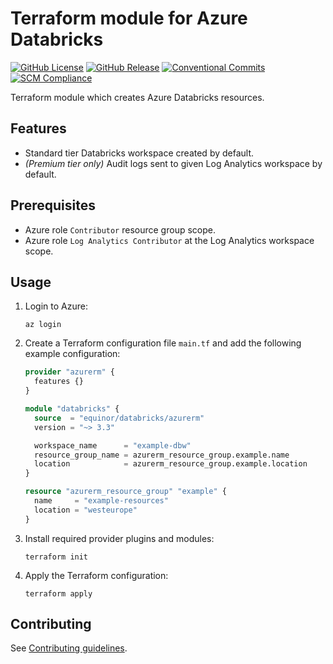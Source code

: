 # Terraform module for Azure Databricks

[![GitHub License](https://img.shields.io/github/license/equinor/terraform-azurerm-databricks)](https://github.com/equinor/terraform-azurerm-databricks/blob/main/LICENSE)
[![GitHub Release](https://img.shields.io/github/v/release/equinor/terraform-azurerm-databricks)](https://github.com/equinor/terraform-azurerm-databricks/releases/latest)
[![Conventional Commits](https://img.shields.io/badge/Conventional%20Commits-1.0.0-%23FE5196?logo=conventionalcommits&logoColor=white)](https://conventionalcommits.org)
[![SCM Compliance](https://scm-compliance-api.radix.equinor.com/repos/equinor/terraform-azurerm-databricks/badge)](https://developer.equinor.com/governance/scm-policy/)

Terraform module which creates Azure Databricks resources.

## Features

- Standard tier Databricks workspace created by default.
- *(Premium tier only)* Audit logs sent to given Log Analytics workspace by default.

## Prerequisites

- Azure role `Contributor` resource group scope.
- Azure role `Log Analytics Contributor` at the Log Analytics workspace scope.

## Usage

1. Login to Azure:

    ```console
    az login
    ```

1. Create a Terraform configuration file `main.tf` and add the following example configuration:

    ```terraform
    provider "azurerm" {
      features {}
    }

    module "databricks" {
      source  = "equinor/databricks/azurerm"
      version = "~> 3.3"

      workspace_name      = "example-dbw"
      resource_group_name = azurerm_resource_group.example.name
      location            = azurerm_resource_group.example.location
    }

    resource "azurerm_resource_group" "example" {
      name     = "example-resources"
      location = "westeurope"
    }
    ```

1. Install required provider plugins and modules:

    ```console
    terraform init
    ```

1. Apply the Terraform configuration:

    ```console
    terraform apply
    ```

## Contributing

See [Contributing guidelines](https://github.com/equinor/terraform-baseline/blob/main/CONTRIBUTING.md).
